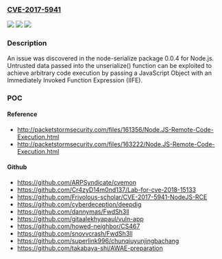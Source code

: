 ### [CVE-2017-5941](https://cve.mitre.org/cgi-bin/cvename.cgi?name=CVE-2017-5941)
![](https://img.shields.io/static/v1?label=Product&message=n%2Fa&color=blue)
![](https://img.shields.io/static/v1?label=Version&message=n%2Fa&color=blue)
![](https://img.shields.io/static/v1?label=Vulnerability&message=n%2Fa&color=brighgreen)

### Description

An issue was discovered in the node-serialize package 0.0.4 for Node.js. Untrusted data passed into the unserialize() function can be exploited to achieve arbitrary code execution by passing a JavaScript Object with an Immediately Invoked Function Expression (IIFE).

### POC

#### Reference
- http://packetstormsecurity.com/files/161356/Node.JS-Remote-Code-Execution.html
- http://packetstormsecurity.com/files/163222/Node.JS-Remote-Code-Execution.html

#### Github
- https://github.com/ARPSyndicate/cvemon
- https://github.com/Cr4zyD14m0nd137/Lab-for-cve-2018-15133
- https://github.com/Frivolous-scholar/CVE-2017-5941-NodeJS-RCE
- https://github.com/cyberdeception/deepdig
- https://github.com/dannymas/FwdSh3ll
- https://github.com/gitaalekhyapaul/vuln-app
- https://github.com/howed-neighbor/CS467
- https://github.com/snovvcrash/FwdSh3ll
- https://github.com/superlink996/chunqiuyunjingbachang
- https://github.com/takabaya-shi/AWAE-preparation

